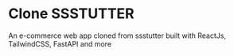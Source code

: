# Clone SSSTUTTER
An e-commerce web app cloned from ssstutter built with ReactJs, TailwindCSS, FastAPI and more
